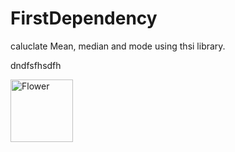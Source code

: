 # FirstDependency
caluclate Mean, median and mode using thsi library.

dndfsfhsdfh

<img src="https://github.com/AsifAnjum/FirstDependency/blob/master/logo%203kx3k.png" width="100" height="100" title="WM" alt="Flower">
